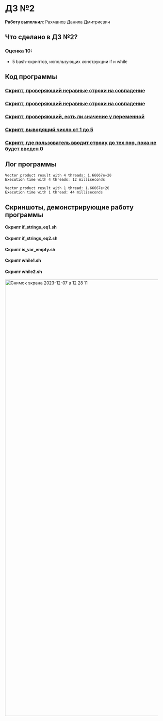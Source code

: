 # ДЗ №2

__Работу выполнил__: Рахманов Данила Дмитриевич

## Что сделано в ДЗ №2?

### Оценка 10:
- 5 bash-скриптов, использующих конструкции if и while

## Код программы
### [Скрипт, проверяющий неравные строки на совпадение](if_strings_eq1.sh)
### [Скрипт, проверяющий неравные строки на совпадение](if_strings_eq2.sh)
### [Скрипт, проверяющий, есть ли значение у переменной](is_var_empty.sh)
### [Скрипт, выводящий число от 1 до 5](while1.sh)
### [Скрипт, где пользователь вводит строку до тех пор, пока не будет введен 0](while2.sh)

## Лог программы
```
Vector product result with 4 threads: 1.66667e+20
Execution time with 4 threads: 12 milliseconds

Vector product result with 1 thread: 1.66667e+20
Execution time with 1 thread: 44 milliseconds
```

## Скриншоты, демонстрирующие работу программы

#### Скрипт if_strings_eq1.sh

#### Скрипт if_strings_eq2.sh

#### Скрипт is_var_empty.sh

#### Скрипт while1.sh

#### Скрипт while2.sh


<img width="1440" alt="Снимок экрана 2023-12-07 в 12 28 11" src="https://github.com/flowykk/ABC/assets/71427624/4eb2ddb9-6526-4f37-a150-52d14866ca15">
